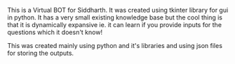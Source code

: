 This is a Virtual BOT for Siddharth. 
It was created using tkinter library for gui in python.
It has a very small existing knowledge base but the cool thing is that it is dynamically expansive ie. it can learn if you provide inputs for the questions which it doesn't know!

This was created mainly using python and it's libraries and using json files for storing the outputs.

